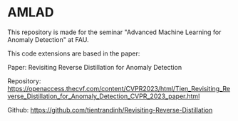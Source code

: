 # AMLAD

This repository is made for the seminar "Advanced Machine Learning for Anomaly Detection" at FAU.

This code extensions are based in the paper:

Paper:
Revisiting Reverse Distillation for Anomaly Detection

Repository:
https://openaccess.thecvf.com/content/CVPR2023/html/Tien_Revisiting_Reverse_Distillation_for_Anomaly_Detection_CVPR_2023_paper.html 

Github:
https://github.com/tientrandinh/Revisiting-Reverse-Distillation
